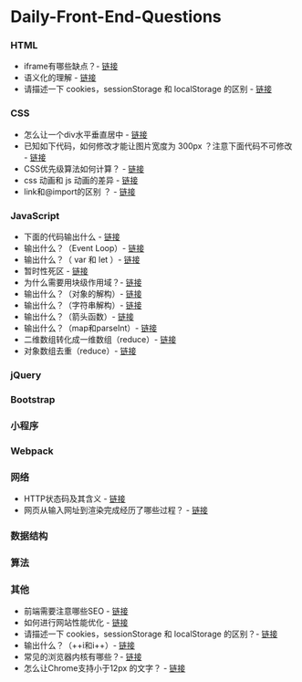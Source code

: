 # Daily-Front-End-Questions

### HTML
* iframe有哪些缺点？- [链接](https://github.com/lzcdev/Daily-Front-End-Questions/issues/6)
* 语义化的理解 - [链接](https://github.com/lzcdev/Daily-Front-End-Questions/issues/7)
* 请描述一下 cookies，sessionStorage 和 localStorage 的区别 - [链接](https://github.com/lzcdev/Daily-Front-End-Questions/issues/28)

### CSS
* 怎么让一个div水平垂直居中 - [链接](https://github.com/lzcdev/Daily-Front-End-Questions/issues/2)
* 已知如下代码，如何修改才能让图片宽度为 300px ？注意下面代码不可修改 - [链接](https://github.com/lzcdev/Daily-Front-End-Questions/issues/8)
* CSS优先级算法如何计算？ - [链接](https://github.com/lzcdev/Daily-Front-End-Questions/issues/23)
* css 动画和 js 动画的差异 - [链接](https://github.com/lzcdev/Daily-Front-End-Questions/issues/26)
* link和@import的区别 ？ - [链接](https://github.com/lzcdev/Daily-Front-End-Questions/issues/27)
### JavaScript
* 下面的代码输出什么 - [链接](https://github.com/lzcdev/Daily-Front-End-Questions/issues/9)
* 输出什么？（Event Loop）- [链接](https://github.com/lzcdev/Daily-Front-End-Questions/issues/10)
* 输出什么？（ var 和 let ）- [链接](https://github.com/lzcdev/Daily-Front-End-Questions/issues/11)
* 暂时性死区 - [链接](https://github.com/lzcdev/Daily-Front-End-Questions/issues/12)
* 为什么需要用块级作用域？- [链接](https://github.com/lzcdev/Daily-Front-End-Questions/issues/13)
* 输出什么？（对象的解构）- [链接](https://github.com/lzcdev/Daily-Front-End-Questions/issues/14)
* 输出什么？（字符串解构）- [链接](https://github.com/lzcdev/Daily-Front-End-Questions/issues/15)
* 输出什么？（箭头函数）- [链接](https://github.com/lzcdev/Daily-Front-End-Questions/issues/16)
* 输出什么？（map和parseInt）- [链接](https://github.com/lzcdev/Daily-Front-End-Questions/issues/19)
* 二维数组转化成一维数组（reduce）- [链接](https://github.com/lzcdev/Daily-Front-End-Questions/issues/20)
* 对象数组去重（reduce）- [链接](https://github.com/lzcdev/Daily-Front-End-Questions/issues/21)

### jQuery

### Bootstrap

###  小程序

### Webpack

### 网络
* HTTP状态码及其含义 - [链接](https://github.com/lzcdev/Daily-Front-End-Questions/issues/5)
* 网页从输入网址到渲染完成经历了哪些过程？ - [链接](https://github.com/lzcdev/Daily-Front-End-Questions/issues/25)
### 数据结构
### 算法
###  其他
* 前端需要注意哪些SEO - [链接](https://github.com/lzcdev/Daily-Front-End-Questions/issues/3)
* 如何进行网站性能优化 - [链接](https://github.com/lzcdev/Daily-Front-End-Questions/issues/4)
* 请描述一下 cookies，sessionStorage 和 localStorage 的区别？- [链接](https://github.com/lzcdev/Daily-Front-End-Questions/issues/17)
* 输出什么？（++i和i++）- [链接](https://github.com/lzcdev/Daily-Front-End-Questions/issues/18)
* 常见的浏览器内核有哪些？- [链接](https://github.com/lzcdev/Daily-Front-End-Questions/issues/22)
* 怎么让Chrome支持小于12px 的文字？ - [链接](https://github.com/lzcdev/Daily-Front-End-Questions/issues/24)



